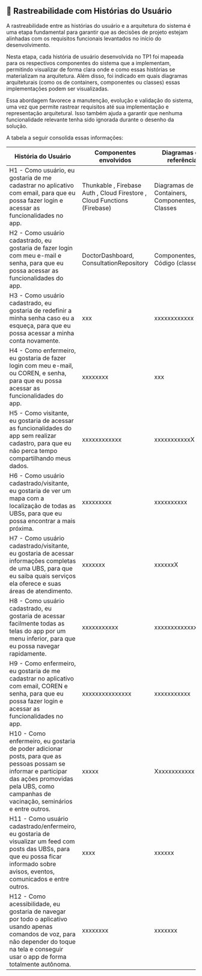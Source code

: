 ## 🔗 Rastreabilidade com Histórias do Usuário

A rastreabilidade entre as histórias do usuário e a arquitetura do sistema é uma etapa fundamental para garantir que as decisões de projeto estejam alinhadas com os requisitos funcionais levantados no início do desenvolvimento.

Nesta etapa, cada história de usuário desenvolvida no TP1 foi mapeada para os respectivos componentes do sistema que a implementam, permitindo visualizar de forma clara onde e como essas histórias se materializam na arquitetura. Além disso, foi indicado em quais diagramas arquiteturais (como os de containers, componentes ou classes) essas implementações podem ser visualizadas.

Essa abordagem favorece a manutenção, evolução e validação do sistema, uma vez que permite rastrear requisitos até sua implementação e representação arquitetural. Isso também ajuda a garantir que nenhuma funcionalidade relevante tenha sido ignorada durante o desenho da solução.

A tabela a seguir consolida essas informações:

| História do Usuário                                             | Componentes envolvidos                                   | Diagramas de referência            |
|------------------------------------------------------------------|----------------------------------------------------------|------------------------------------|
|H1 - Como usuário, eu gostaria de me cadastrar no aplicativo com email, para que eu possa fazer login e acessar as funcionalidades no app.|Thunkable , Firebase Auth , Cloud Firestore , Cloud Functions (Firebase)  | Diagramas de Containers, Componentes, Classes|
|H2 - Como usuário cadastrado, eu gostaria de fazer login com meu e-mail e senha, para que eu possa acessar as funcionalidades do app.  | DoctorDashboard, ConsultationRepository                  | Componentes, Código (classes)      |
|H3 - Como usuário cadastrado, eu gostaria de redefinir a minha senha caso eu a esqueça, para que eu possa acessar a minha conta novamente. |              xxx                                            |            xxxxxxxxxxxx                         |
| H4 - Como enfermeiro, eu gostaria de fazer login com meu e-mail, ou COREN, e senha, para que eu possa acessar as funcionalidades do app.|    xxxxxxxx  |            xxx           |
|H5 - Como visitante, eu gostaria de acessar as funcionalidades do app sem realizar cadastro, para que eu não perca tempo compartilhando meus dados.|xxxxxxxxxxxx|xxxxxxxxxxxX|
|H6 - Como usuário cadastrado/visitante, eu gostaria de ver um mapa com a localização de todas as UBSs, para que eu possa encontrar a mais próxima.|xxxxxxxxx|xxxxxxxxxx|
|H7 - Como usuário cadastrado/visitante, eu gostaria de acessar informações completas de uma UBS, para que eu saiba quais serviços ela oferece e suas áreas de atendimento.|xxxxxxx|xxxxxxX
|H8 - Como usuário cadastrado, eu gostaria de acessar facilmente todas as telas do app por um menu inferior, para que eu possa navegar rapidamente. |xxxxxxxxxxx|xxxxxxxxxxxxxxxxx|
|H9 - Como enfermeiro, eu gostaria de me cadastrar no aplicativo com email, COREN e senha, para que eu possa fazer login e acessar as funcionalidades no app.|xxxxxxxxxxxxxxx|xxxxxxxxxxx|
|H10 - Como enfermeiro, eu gostaria de poder adicionar posts, para que as pessoas possam se informar e participar das ações promovidas pela UBS, como campanhas de vacinação, seminários e entre outros.|xxxxx|Xxxxxxxxxxxx|
|H11 - Como usuário cadastrado/enfermeiro, eu gostaria de visualizar um feed com posts das UBSs, para que eu possa ficar informado sobre avisos, eventos, comunicados e entre outros.|xxxx|xxxxxx|
|H12 - Como acessibilidade, eu gostaria de navegar por todo o aplicativo usando apenas comandos de voz, para não depender do toque na tela e conseguir usar o app de forma totalmente autônoma.|xxxxxxxx|xxxxxxx|
